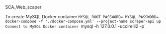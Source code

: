 SCA_Web_scaper


To create MySQL Docker container `MYSQL_ROOT_PASSWORD= MYSQL_PASSWORD= docker-compose -f './docker-compose.yml' --project-name scraper-api up
Connect to MySQL Docker container `mysql -h 127.0.0.1 -uccirelli2 -p`
